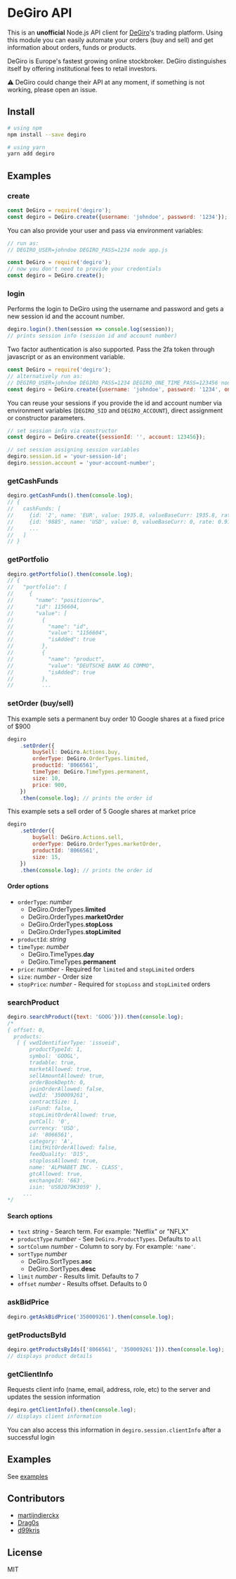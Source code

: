# DeGiro API

This is an **unofficial** Node.js API client for [DeGiro](https://www.degiro.co.uk)'s trading platform. Using
this module you can easily automate your orders (buy and sell) and get information about orders, funds or
products.

DeGiro is Europe's fastest growing online stockbroker. DeGiro distinguishes itself by offering institutional
fees to retail investors.

:warning: DeGiro could change their API at any moment, if something is not working, please open an issue.

## Install

```bash
# using npm
npm install --save degiro

# using yarn
yarn add degiro
```

## Examples

### create

```javascript
const DeGiro = require('degiro');
const degiro = DeGiro.create({username: 'johndoe', password: '1234'});
```

You can also provide your user and pass via environment variables:

```javascript
// run as:
// DEGIRO_USER=johndoe DEGIRO_PASS=1234 node app.js

const DeGiro = require('degiro');
// now you don't need to provide your credentials
const degiro = DeGiro.create();
```

### login

Performs the login to DeGiro using the username and password and gets a new session id and the account number.

```javascript
degiro.login().then(session => console.log(session));
// prints session info (session id and account number)
```

Two factor authentication is also supported. Pass the 2fa token through javascript or as an environment variable.

```javascript
const DeGiro = require('degiro');
// alternatively run as:
// DEGIRO_USER=johndoe DEGIRO_PASS=1234 DEGIRO_ONE_TIME_PASS=123456 node app.js
const degiro = DeGiro.create({username: 'johndoe', password: '1234', oneTimePassword: '123456'});
```

You can reuse your sessions if you provide the id and account number via environment variables (`DEGIRO_SID`
and `DEGIRO_ACCOUNT`), direct assignment or constructor parameters.

```javascript
// set session info via constructor
const degiro = DeGiro.create({sessionId: '', account: 123456});

// set session assigning session variables
degiro.session.id = 'your-session-id';
degiro.session.account = 'your-account-number';
```

### getCashFunds

```javascript
degiro.getCashFunds().then(console.log);
// {
//   cashFunds: [
//     {id: '2', name: 'EUR', value: 1935.8, valueBaseCurr: 1935.8, rate: 1},
//     {id: '9885', name: 'USD', value: 0, valueBaseCurr: 0, rate: 0.9102},
//     ...
//   ]
// }
```

### getPortfolio

```javascript
degiro.getPortfolio().then(console.log);
// {
//   "portfolio": [
//     {
//       "name": "positionrow",
//       "id": 1156604,
//       "value": [
//         {
//           "name": "id",
//           "value": "1156604",
//           "isAdded": true
//         },
//         {
//           "name": "product",
//           "value": "DEUTSCHE BANK AG COMMO",
//           "isAdded": true
//         },
//         ...
```

### setOrder (buy/sell)

This example sets a permanent buy order 10 Google shares at a fixed price of $900

```javascript
degiro
    .setOrder({
        buySell: DeGiro.Actions.buy,
        orderType: DeGiro.OrderTypes.limited,
        productId: '8066561',
        timeType: DeGiro.TimeTypes.permanent,
        size: 10,
        price: 900,
    })
    .then(console.log); // prints the order id
```

This example sets a sell order of 5 Google shares at market price

```javascript
degiro
    .setOrder({
        buySell: DeGiro.Actions.sell,
        orderType: DeGiro.OrderTypes.marketOrder,
        productId: '8066561',
        size: 15,
    })
    .then(console.log); // prints the order id
```

#### Order options

* `orderType`: _number_
    * DeGiro.OrderTypes.**limited**
    * DeGiro.OrderTypes.**marketOrder**
    * DeGiro.OrderTypes.**stopLoss**
    * DeGiro.OrderTypes.**stopLimited**
* `productId`: _string_
* `timeType`: _number_
    * DeGiro.TimeTypes.**day**
    * DeGiro.TimeTypes.**permanent**
* `price`: _number_ - Required for `limited` and `stopLimited` orders
* `size`: _number_ - Order size
* `stopPrice`: _number_ - Required for `stopLoss` and `stopLimited` orders

### searchProduct

```javascript
degiro.searchProduct({text: 'GOOG'})).then(console.log);
/*
{ offset: 0,
  products:
   [ { vwdIdentifierType: 'issueid',
       productTypeId: 1,
       symbol: 'GOOGL',
       tradable: true,
       marketAllowed: true,
       sellAmountAllowed: true,
       orderBookDepth: 0,
       joinOrderAllowed: false,
       vwdId: '350009261',
       contractSize: 1,
       isFund: false,
       stopLimitOrderAllowed: true,
       putCall: '0',
       currency: 'USD',
       id: '8066561',
       category: 'A',
       limitHitOrderAllowed: false,
       feedQuality: 'D15',
       stoplossAllowed: true,
       name: 'ALPHABET INC. - CLASS',
       gtcAllowed: true,
       exchangeId: '663',
       isin: 'US02079K3059' },
     ...
*/
```

#### Search options

* `text` _string_ - Search term. For example: "Netflix" or "NFLX"
* `productType` _number_ - See `DeGiro.ProductTypes`. Defaults to `all`
* `sortColumn` _number_ - Column to sory by. For example: `'name'`.
* `sortType` _number_
    * DeGiro.SortTypes.**asc**
    * DeGiro.SortTypes.**desc**
* `limit` _number_ - Results limit. Defaults to 7
* `offset` _number_ - Results offset. Defaults to 0

### askBidPrice

```javascript
degiro.getAskBidPrice('350009261').then(console.log);
```

### getProductsById

```javascript
degiro.getProductsByIds(['8066561', '350009261'])).then(console.log);
// displays product details
```

### getClientInfo

Requests client info (name, email, address, role, etc) to the server and updates the session information

```javascript
degiro.getClientInfo().then(console.log);
// displays client information
```

You can also access this information in `degiro.session.clientInfo` after a successful login

## Examples

See [examples](./examples)

## Contributors

* [martijndierckx](https://github.com/martijndierckx)
* [Drag0s](https://github.com/Drag0s)
* [d99kris](https://github.com/d99kris)

## License

MIT
